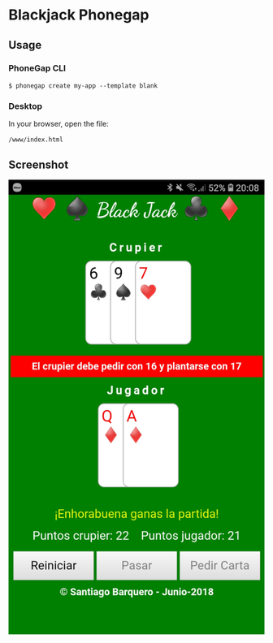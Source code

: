 # Blackjack Phonegap

## Usage

### PhoneGap CLI

    $ phonegap create my-app --template blank

### Desktop

In your browser, open the file:

    /www/index.html

## Screenshot

<img src="captura.jpg" alt="Screenshot" width="540"/>